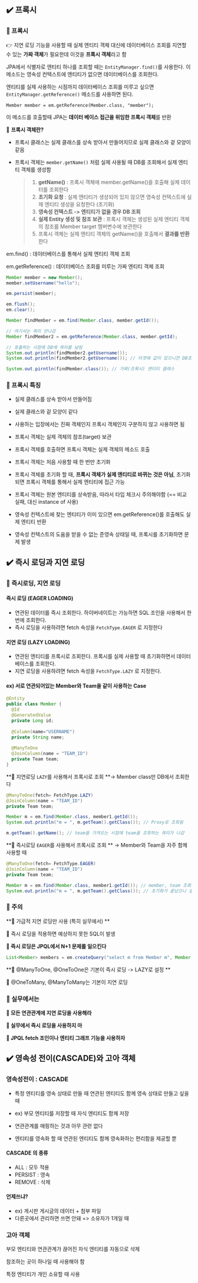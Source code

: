 ## ✔️ 프록시

### 🔨 프록시

👉 지연 로딩 기능을 사용할 때 실제 엔티티 객체 대신에 데이터베이스 조회를 지연할 수 있는 **가짜 객체**가 필요한데 이것을 **프록시 객체**라고 함

JPA에서 식별자로 엔티티 하나를 조회할 때는 `EntityManager.find()`를 사용한다. 이 메소드는 영속성 컨텍스트에 엔티티가 없으면 데이터베이스를 조회한다.

엔티티를 실제 사용하는 시점까지 데이터베이스 조회를 미루고 싶으면 `EntityManager.getReference()` 메소드를 사용하면 된다.

```
Member member = em.getReference(Member.class, "member");
```

이 메소드를 호출할때 JPA는 **데이터 베이스 접근을 위임한 프록시 객체**를 반환



👀 **프록시 객체란?**

- 프록시 클래스는 실제 클래스를 상속 받아서 만들어지므로 실제 클래스와 겉 모양이 같음

- 프록시 객체는 `member.getName()` 처럼 실제 사용될 때 DB를 조회해서 실제 엔티티 객체를 생성함

  > 1. **getName()**  : 프록시 객체에 member.getName()을 호출해 실제 데이터를 조회한다
  > 2. **초기화 요청** : 실제 엔티티가 생성되어 있지 않으면 영속성 컨텍스트에 실제 엔티티 생성을 요청한다 (초기화)
  > 3. **영속성 컨텍스트 -> 엔티티가 없을 경우 DB 조회**
  > 4. **실제 Entity 생성 및 참조 보관** : 프록시 객체는 생성된 실제 엔티티 객체의 참조를 Member target 멤버변수에 보관한다
  > 5. 프록시 객체는 실제 엔티티 객체의 getName()을 호출해서 **결과를 반환** 한다



em.find() : 데이터베이스를 통해서 실제 엔티티 객체 조회

em.getReference() : 데이터베이스 조회를 미루는 가짜 엔티티 객체 조회

```java
Member member = new Member();
member.setUsername("hello");

em.persist(member);

em.flush();
em.clear();

Member findMember = em.find(Member.class, member.getId());

// 여기서는 쿼리 안나감
Member findMember2 = em.getReference(Member.class, member.getId);

// 호출하는 시점에 DB에 쿼리를 날림
System.out.println(findMember2.getUsername()); 
System.out.println(findMember2.getUsername()); // 타겟에 값이 있으니깐 DB조회 안함

System.out.pirntln(findMember.class()); // 가짜(프록시) 엔티티 클래스
```



### 🔨 프록시 특징

- 실제 클래스를 상속 받아서 만들어짐

- 실제 클래스와 겉 모양이 같다

- 사용하는 입장에서는 진짜 객체인지 프록시 객체인지 구분하지 않고 사용하면 됨

- 프록시 객체는 실제 객체의 참조(target) 보관

- 프록시 객체를 호출하면 프록시 객체는 실제 객체의 메소드 호출

  

- 프록시 객체는 처음 사용할 때 한 번만 초기화

- 프록시 객체를 초기화 할 때, **프록시 객체가 실제 엔티티로 바뀌는 것은 아님**, 초기화 되면 프록시 객체를 통해서 실제 엔티티에 접근 가능

- 프록시 객체는 원본 엔티티를 상속받음, 따라서 타입 체크시 주의해야함 (== 비교 실패, 대신 instance of 사용)

- 영속성 컨텍스트에 찾는 엔티티가 이미 있으면 em.getReference()를 호출해도 실제 엔티티 반환

- 영속성 컨텍스트의 도움을 받을 수 없는 준영속 상태일 때, 프록시를 초기화하면 문제 발생



## ✔️ 즉시 로딩과 지연 로딩

### 🔨 즉시로딩, 지연 로딩

#### 즉시 로딩 (EAGER LOADING)

- 연관된 데이터를 즉시 조회한다. 하이버네이트는 가능하면 SQL 조인을 사용해서 한 번에 조회한다.
- 즉시 로딩을 사용하려면 fetch 속성을 `FetchType.EAGER` 로 지정한다



#### 지연 로딩 (LAZY LOADING)

- 연관된 엔티티를 프록시로 조회한다. 프록시를 실제 사용할 때 초기화하면서 데이터베이스를 조회한다.
- 지연 로딩을 사용하려면 fetch 속성을 `FetchType.LAZY` 로 지정한다.



#### ex) 서로 연관되어있는 Member와 Team을 같이 사용하는 Case

```java
@Entity
public class Member {
  @Id
  @GeneratedValue
  private Long id;
  
  @Column(name="USERNAME")
  private String name;
  
  @ManyToOne
  @JoinColumn(name = "TEAM_ID")
  private Team team;
}
```



**👀 지연로딩 `LAZY`를 사용해서 프록시로 조회 **→ Member class만 DB에서 조회한다

```java
@ManyToOne(fetch= FetchType.LAZY)
@JoinColumn(name = "TEAM_ID")
private Team team;
```

```java
Member m = em.find(Member.class, member1.getId());
System.out.println("m = ", m.getTeam().getClass()); // Proxy로 조회됨

m.getTeam().getName(); // team을 가져오는 시점에 team을 조회하는 쿼리가 나감
```



**👀 즉시로딩 `EAGER`를 사용해서 프록시로 조회 ** →  Member와 Team을 자주 함께 사용할 때

```java
@ManyToOne(fetch= FetchType.EAGER)
@JoinColumn(name = "TEAM_ID")
private Team team;
```

```java
Member m = em.find(Member.class, member1.getId()); // member, team 조회 쿼리가 나감
System.out.println("m = ", m.getTeam().getClass()); // 초기화가 끝났으니 실제 team으로 조회됨
```



### 🔨 주의

**👀 가급적 지연 로딩만 사용 (특히 실무에서) **

👀 즉시 로딩을 적용하면 예상하지 못한 SQL이 발생

**👀 즉시 로딩은 JPQL에서 N+1 문제를 일으킨다**

```java
List<Member> members = em.createQuery("select m from Member m", Member.class).getResultList();

```

**👀 @ManyToOne, @OneToOne은 기본이 즉시 로딩 -> LAZY로 설정 **

👀 @OneToMany, @ManyToMany는 기본이 지연 로딩



### 🔨 실무에서는

**👀 모든 연관관계에 지연 로딩을 사용해라**

**👀 실무에서 즉시 로딩을 사용하지 마**

**👀 JPQL fetch 조인이나 엔티티 그래프 기능을 사용하자**



## ✔️ 영속성 전이(CASCADE)와 고아 객체

### 영속성전이 : CASCADE

- 특정 엔티티를 영속 상태로 만들 때 연관된 엔티티도 함께 영속 상태로 만들고 싶을 때
- ex) 부모 엔티티를 저장할 때 자식 엔티티도 함께 저장

- 연관관계를 매핑하는 것과 아무 관련 없다
- 엔티티를 영속화 할 때 연관된 엔티티도 함께 영속화하는 편리함을 제공할 뿐

#### CASCADE 의 종류

- ALL : 모두 적용
- PERSIST : 영속
- REMOVE : 삭제

#### 언제쓰냐?

- ex) 게시판 게시글의 데이터 + 첨부 파일
- 다른곳에서 관리하면 쓰면 안돼 => 소유자가 1개일 때



### 고아 객체

부모 엔티티와 연관관계가 끊어진 자식 엔티티를 자동으로 삭제

참조하는 곳이 하나일 때 사용해야 함

특정 엔티티가 개인 소유할 때 사용
